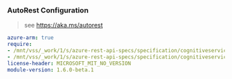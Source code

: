 ### AutoRest Configuration

> see https://aka.ms/autorest

``` yaml
azure-arm: true
require:
- /mnt/vss/_work/1/s/azure-rest-api-specs/specification/cognitiveservices/resource-manager/readme.md
- /mnt/vss/_work/1/s/azure-rest-api-specs/specification/cognitiveservices/resource-manager/readme.go.md
license-header: MICROSOFT_MIT_NO_VERSION
module-version: 1.6.0-beta.1
```